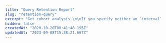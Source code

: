 ```yaml
---
title: "Query Retention Report"
slug: "retention-query"
excerpt: "Get cohort analysis.\n\nIf you specify neither an `interval` nor a `unit`, the `interval` is 1 day. This means that each user gets 24 hours in each interval to do the specified event.\n\nAn example response with a `born_event` of 'event integration' and `event` of 'viewed report' might look like this:\n\n```json {\n    \"2012-01-01\": {\n        \"counts\": [2, 1, 2], \"first\": 2\n    },\n    \"2012-01-02\": {\n        \"counts\": [9, 7, 6], \"first\": 10\n    },\n    \"2012-01-03\": {\n        \"counts\": [9, 6, 4], \"first\": 10\n    }\n}\n```\nThese results indicate that on 2012-01-02, 10 users did the `born_event` (\"event integration\"), as indicated by the first field. If the `retention_type=compounded`, then first will instead indicate the number of users who did `event` (\"viewed report\") on the specified date. 9 of those users did `event` (\"viewed report\") within 24 hours (the \"0th\" interval) of doing the `born_event`. Seven of those did `event` between 24 and 48 hours (interval 1) of the `born_event`. These 7 are a subset of the initial 10, but not necessarily a subset of the 9 (retention is not a funnel; see the number increase between 72 and 96 hours). And finally, 6 users did `event` between 48 and 72 hours (interval 2) after the `born_event`.\n\nIn the Mixpanel retention UI, \"First time\" corresponds to `retention_type=birth`, and \"Recurring\" corresponds to `retention_type=compounded`."
hidden: false
createdAt: "2020-10-20T00:41:48.195Z"
updatedAt: "2023-09-08T15:38:21.667Z"
---
```

